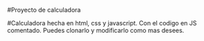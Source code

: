 #Proyecto de calculadora

#Calculadora hecha en html, css y javascript. Con el codigo en JS comentado. Puedes clonarlo y modificarlo como mas desees.